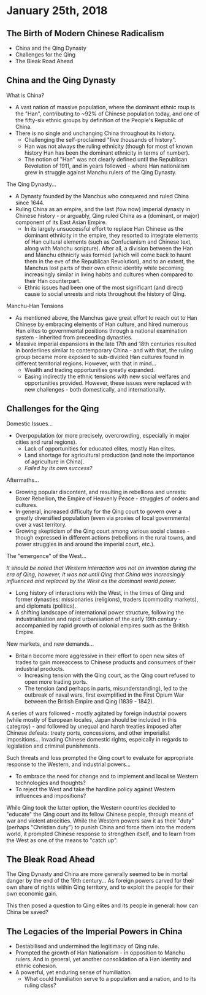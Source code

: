 January 25th, 2018
==================

The Birth of Modern Chinese Radicalism
--------------------------------------

- China and the Qing Dynasty
- Challenges for the Qing
- The Bleak Road Ahead

China and the Qing Dynasty
--------------------------

What is China?

- A vast nation of massive population, where the dominant ethnic roup is the
  "Han", contributing to ~92% of Chinese population today, and one of the
  fifty-six ethnic groups by definition of the People's Republic of China.
- There is no single and unchanging China throughout its history.
    - Challenging the self-proclaimed "five thousands of history".
    - Han was not always the ruling ethnicity (though for most of known
      history Han has been the dominant ethnicity in terms of number).
    - The notion of "Han" was not clearly defined until the Republican
      Revolution of 1911, and in years followed - where Han nationalism
      grew in struggle against Manchu rulers of the Qing Dynasty.

The Qing Dynasty...

- A Dynasty founded by the Manchus who conquered and ruled China since 1644.
- Ruling China as an empire, and the last (fow now) imperial dynasty in Chinese
  history - or arguably, Qing ruled China as a (dominant, or major) component
  of its East Asian Empire.
    - In its largely unsuccessful effort to replace Han Chinese as the dominant
      ethnicity in the empire, they resorted to integrate elements of Han
      cultural elements (such as Confucianism and Chinese text, along with
      Manchu scripture). After all, a division between the Han and Manchu
      ethnicity was formed (which will come back to haunt them in the eve
      of the Republican Revolution), and to an extent, the Manchus lost parts
      of their own ethnic identity while becoming increasingly similar in
      living habits and cultures when compared to their Han counterpart.
    - Ethnic issues had been one of the most significant (and direct) cause to
      social unrests and riots throughout the history of Qing.

Manchu-Han Tensions

- As mentioned above, the Manchus gave great effort to reach out to Han Chinese
  by embracing elements of Han culture, and hired numerous Han elites to
  governmental positions through a national examination system - inherited from
  preceeding dynasties.
- Massive imperial expansions in the late 17th and 18th centuries resulted in
  borderlines similar to contemporary China - and with that, the ruling group
  became more exposed to sub-divided Han cultures found in different
  territorial regions. However, with that in mind...
    - Wealth and trading opportunities greatly expanded.
    - Easing indirectly the ethnic tensions with new social welfares and
      opportunities provided. However, these issues were replaced with new
      challenges - both domestically, and internationally.

Challenges for the Qing
-----------------------

Domestic Issues...

- Overpopulation (or more precisely, overcrowding, especially in major cities
  and rural regions).
    - Lack of opportunities for educated elites, mostly Han elites.
    - Land shortage for agricultural production (and note the importance of
      agriculture in China).
    - *Failed by its own success?*

Aftermaths...

- Growing popular discontent, and resulting in rebellions and unrests: Boxer
  Rebellion, the Empire of Heavenly Peace - struggles of orders and cultures.
- In general, increased difficulty for the Qing court to govern over a greatly
  diversified population (even via proxies of local governments) over a vast
  territory.
- Growing skepticism of the Qing court among various social classes - though
  expressed in different actions (rebellions in the rural towns, and power
  struggles in and around the imperial court, etc.).

The "emergence" of the West...

*It should be noted that Western interaction was not an invention during the
era of Qing, however, it was not until Qing that China was increasingly
influenced and replaced by the West as the dominant world power.*

- Long history of interactions with the West, in the times of Qing and former
  dynasties: missionaries (religions), traders (commodity markets), and
  diplomats (politics).
- A shifting landscape of international power structure, following the
  industrialisation and rapid urbanisation of the early 19th century -
  accompanied by rapid growth of colonial empires such as the British Empire.

New markets, and new demands...

- Britain become more aggressive in their effort to open new sites of trades
  to gain moreaccess to Chinese products and consumers of their industrial
  products.
    - Increasing tension with the Qing court, as the Qing court refused to
      open more trading ports.
    - The tension (and perhaps in parts, misunderstanding), led to the outbreak
      of naval wars, first exemplified in the First Opium War between the
      British Empire and Qing (1839 - 1842).

A series of wars followed - mostly agitated by foreign industrial powers (while
mostly of European locales, Japan should be included in this categroy) - and
followed by unequal and harsh treaties imposed after Chinese defeats: treaty
ports, concessions, and other imperialist impositions... Invading Chinese
domestic rights, espeically in regards to legislation and criminal punishments.

Such threats and loss prompted the Qing court to evaluate for appropriate
response to the Western, and industrial powers...

- To embrace the need for change and to implement and localise Western
  technologies and thoughts?
- To reject the West and take the hardline policy against Western influences
  and impositions?

While Qing took the latter option, the Western countries decided to "educate"
the Qing court and its fellow Chinese people, through means of war and violent
atrocities. While the Western powers saw it as their "duty" (perhaps "Christian
duty") to punish China and force them into the modern world, it prompted
Chinese response to strengthen itself, and to learn from the West as one of
the means to "catch up".

The Bleak Road Ahead
--------------------

The Qing Dynasty and China are more generally seemed to be in mortal danger
by the end of the 19th century... As foreign powers carved for their own share
of rights within Qing territory, and to exploit the people for their own
economic gain.

This then posed a question to Qing elites and its people in general: how can
China be saved?

The Legacies of the Imperial Powers in China
--------------------------------------------

- Destabilised and undermined the legitimacy of Qing rule.
- Prompted the growth of Han Nationalism - in opposition to Manchu rulers. And
  in general, yet another consolidation of a Han identity and ethnic cohesion.
- A powerful, yet enduring sense of humiliation.
    - What could humiliation serve to a population and a nation, and to its
      ruling class?
